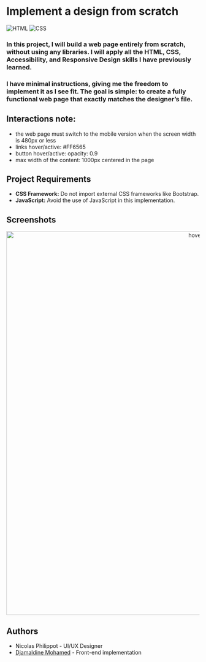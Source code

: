 # Implement a design from scratch

![HTML](https://img.shields.io/badge/HTML-5-blue?style=for-the-badge&logo=html5&logoColor=white)
![CSS](https://img.shields.io/badge/CSS-3-blue?style=for-the-badge&logo=css3&logoColor=white)

### In this project, I will build a web page entirely from scratch, without using any libraries. I will apply all the HTML, CSS, Accessibility, and Responsive Design skills I have previously learned.

### I have minimal instructions, giving me the freedom to implement it as I see fit. The goal is simple: to create a fully functional web page that exactly matches the designer’s file.

## Interactions note:

-   the web page must switch to the mobile version when the screen width is 480px or less
-   links hover/active: #FF6565
-   button hover/active: opacity: 0.9
-   max width of the content: 1000px centered in the page

## Project Requirements

-   **CSS Framework:** Do not import external CSS frameworks like Bootstrap.
-   **JavaScript:** Avoid the use of JavaScript in this implementation.

## Screenshots

<p align="center">
  <img src="https://samdaph.com/portfolio/desk.jpg" width="1000" title="hover text">
</p>

## Authors

-   Nicolas Philippot - UI/UX Designer
-   [Djamaldine Mohamed](https://github.com/djmlMhmd) - Front-end implementation
